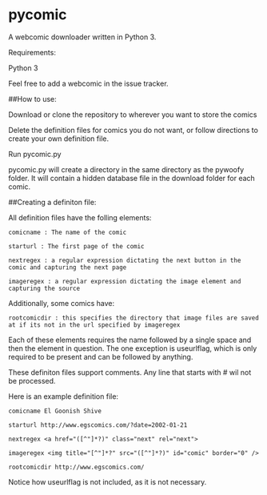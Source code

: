 # pycomic

A webcomic downloader written in Python 3.

Requirements:

Python 3

Feel free to add a webcomic in the issue tracker.

##How to use:

  Download or clone the repository to wherever you want to store the comics
  
  Delete the definition files for comics you do not want, or follow directions to create your own definition file.
  
  Run pycomic.py
  
  pycomic.py will create a directory in the same directory as the pywoofy folder. It will contain a hidden database file in the download folder for each comic.
  
##Creating a definiton file:

  All definition files have the folling elements:
  
    comicname : The name of the comic
    
    starturl : The first page of the comic
    
    nextregex : a regular expression dictating the next button in the comic and capturing the next page
    
    imageregex : a regular expression dictating the image element and capturing the source
    
  Additionally, some comics have:
  
    rootcomicdir : this specifies the directory that image files are saved at if its not in the url specified by imageregex
    
  Each of these elements requires the name followed by a single space and then the element in question. The one exception is useurlflag, which is only required to be present and can be followed by anything.
  
  These definiton files support comments. Any line that starts with # wil not be processed.
  
  Here is an example definition file:
  
    comicname El Goonish Shive
    
    starturl http://www.egscomics.com/?date=2002-01-21
    
    nextregex <a href="([^"]*?)" class="next" rel="next">
    
    imageregex <img title="[^"]*?" src="([^"]*?)" id="comic" border="0" />
    
    rootcomicdir http://www.egscomics.com/
    
  Notice how useurlflag is not included, as it is not necessary.
  
